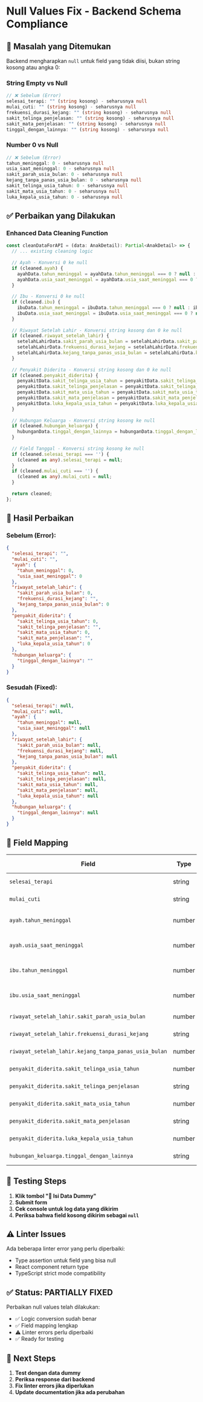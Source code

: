 # Null Values Fix - Backend Schema Compliance

## 🐛 Masalah yang Ditemukan

Backend mengharapkan `null` untuk field yang tidak diisi, bukan string kosong atau angka 0:

### **String Empty vs Null**
```typescript
// ❌ Sebelum (Error)
selesai_terapi: "" (string kosong) - seharusnya null
mulai_cuti: "" (string kosong) - seharusnya null
frekuensi_durasi_kejang: "" (string kosong) - seharusnya null
sakit_telinga_penjelasan: "" (string kosong) - seharusnya null
sakit_mata_penjelasan: "" (string kosong) - seharusnya null
tinggal_dengan_lainnya: "" (string kosong) - seharusnya null
```

### **Number 0 vs Null**
```typescript
// ❌ Sebelum (Error)
tahun_meninggal: 0 - seharusnya null
usia_saat_meninggal: 0 - seharusnya null
sakit_parah_usia_bulan: 0 - seharusnya null
kejang_tanpa_panas_usia_bulan: 0 - seharusnya null
sakit_telinga_usia_tahun: 0 - seharusnya null
sakit_mata_usia_tahun: 0 - seharusnya null
luka_kepala_usia_tahun: 0 - seharusnya null
```

## ✅ Perbaikan yang Dilakukan

### **Enhanced Data Cleaning Function**

```typescript
const cleanDataForAPI = (data: AnakDetail): Partial<AnakDetail> => {
  // ... existing cleaning logic
  
  // Ayah - Konversi 0 ke null
  if (cleaned.ayah) {
    ayahData.tahun_meninggal = ayahData.tahun_meninggal === 0 ? null : ayahData.tahun_meninggal;
    ayahData.usia_saat_meninggal = ayahData.usia_saat_meninggal === 0 ? null : ayahData.usia_saat_meninggal;
  }
  
  // Ibu - Konversi 0 ke null
  if (cleaned.ibu) {
    ibuData.tahun_meninggal = ibuData.tahun_meninggal === 0 ? null : ibuData.tahun_meninggal;
    ibuData.usia_saat_meninggal = ibuData.usia_saat_meninggal === 0 ? null : ibuData.usia_saat_meninggal;
  }
  
  // Riwayat Setelah Lahir - Konversi string kosong dan 0 ke null
  if (cleaned.riwayat_setelah_lahir) {
    setelahLahirData.sakit_parah_usia_bulan = setelahLahirData.sakit_parah_usia_bulan === 0 ? null : setelahLahirData.sakit_parah_usia_bulan;
    setelahLahirData.frekuensi_durasi_kejang = setelahLahirData.frekuensi_durasi_kejang === '' ? null : setelahLahirData.frekuensi_durasi_kejang;
    setelahLahirData.kejang_tanpa_panas_usia_bulan = setelahLahirData.kejang_tanpa_panas_usia_bulan === 0 ? null : setelahLahirData.kejang_tanpa_panas_usia_bulan;
  }
  
  // Penyakit Diderita - Konversi string kosong dan 0 ke null
  if (cleaned.penyakit_diderita) {
    penyakitData.sakit_telinga_usia_tahun = penyakitData.sakit_telinga_usia_tahun === 0 ? null : penyakitData.sakit_telinga_usia_tahun;
    penyakitData.sakit_telinga_penjelasan = penyakitData.sakit_telinga_penjelasan === '' ? null : penyakitData.sakit_telinga_penjelasan;
    penyakitData.sakit_mata_usia_tahun = penyakitData.sakit_mata_usia_tahun === 0 ? null : penyakitData.sakit_mata_usia_tahun;
    penyakitData.sakit_mata_penjelasan = penyakitData.sakit_mata_penjelasan === '' ? null : penyakitData.sakit_mata_penjelasan;
    penyakitData.luka_kepala_usia_tahun = penyakitData.luka_kepala_usia_tahun === 0 ? null : penyakitData.luka_kepala_usia_tahun;
  }
  
  // Hubungan Keluarga - Konversi string kosong ke null
  if (cleaned.hubungan_keluarga) {
    hubunganData.tinggal_dengan_lainnya = hubunganData.tinggal_dengan_lainnya === '' ? null : hubunganData.tinggal_dengan_lainnya;
  }
  
  // Field Tanggal - Konversi string kosong ke null
  if (cleaned.selesai_terapi === '') {
    (cleaned as any).selesai_terapi = null;
  }
  if (cleaned.mulai_cuti === '') {
    (cleaned as any).mulai_cuti = null;
  }
  
  return cleaned;
};
```

## 🎯 Hasil Perbaikan

### **Sebelum (Error):**
```json
{
  "selesai_terapi": "",
  "mulai_cuti": "",
  "ayah": {
    "tahun_meninggal": 0,
    "usia_saat_meninggal": 0
  },
  "riwayat_setelah_lahir": {
    "sakit_parah_usia_bulan": 0,
    "frekuensi_durasi_kejang": "",
    "kejang_tanpa_panas_usia_bulan": 0
  },
  "penyakit_diderita": {
    "sakit_telinga_usia_tahun": 0,
    "sakit_telinga_penjelasan": "",
    "sakit_mata_usia_tahun": 0,
    "sakit_mata_penjelasan": "",
    "luka_kepala_usia_tahun": 0
  },
  "hubungan_keluarga": {
    "tinggal_dengan_lainnya": ""
  }
}
```

### **Sesudah (Fixed):**
```json
{
  "selesai_terapi": null,
  "mulai_cuti": null,
  "ayah": {
    "tahun_meninggal": null,
    "usia_saat_meninggal": null
  },
  "riwayat_setelah_lahir": {
    "sakit_parah_usia_bulan": null,
    "frekuensi_durasi_kejang": null,
    "kejang_tanpa_panas_usia_bulan": null
  },
  "penyakit_diderita": {
    "sakit_telinga_usia_tahun": null,
    "sakit_telinga_penjelasan": null,
    "sakit_mata_usia_tahun": null,
    "sakit_mata_penjelasan": null,
    "luka_kepala_usia_tahun": null
  },
  "hubungan_keluarga": {
    "tinggal_dengan_lainnya": null
  }
}
```

## 📝 Field Mapping

| Field | Type | Conversion Rule | Notes |
|-------|------|----------------|-------|
| `selesai_terapi` | string | `""` → `null` | Tanggal optional |
| `mulai_cuti` | string | `""` → `null` | Tanggal optional |
| `ayah.tahun_meninggal` | number | `0` → `null` | Tahun meninggal optional |
| `ayah.usia_saat_meninggal` | number | `0` → `null` | Usia meninggal optional |
| `ibu.tahun_meninggal` | number | `0` → `null` | Tahun meninggal optional |
| `ibu.usia_saat_meninggal` | number | `0` → `null` | Usia meninggal optional |
| `riwayat_setelah_lahir.sakit_parah_usia_bulan` | number | `0` → `null` | Usia bulan optional |
| `riwayat_setelah_lahir.frekuensi_durasi_kejang` | string | `""` → `null` | Penjelasan optional |
| `riwayat_setelah_lahir.kejang_tanpa_panas_usia_bulan` | number | `0` → `null` | Usia bulan optional |
| `penyakit_diderita.sakit_telinga_usia_tahun` | number | `0` → `null` | Usia tahun optional |
| `penyakit_diderita.sakit_telinga_penjelasan` | string | `""` → `null` | Penjelasan optional |
| `penyakit_diderita.sakit_mata_usia_tahun` | number | `0` → `null` | Usia tahun optional |
| `penyakit_diderita.sakit_mata_penjelasan` | string | `""` → `null` | Penjelasan optional |
| `penyakit_diderita.luka_kepala_usia_tahun` | number | `0` → `null` | Usia tahun optional |
| `hubungan_keluarga.tinggal_dengan_lainnya` | string | `""` → `null` | Penjelasan optional |

## 🚀 Testing Steps

1. **Klik tombol "📝 Isi Data Dummy"**
2. **Submit form**
3. **Cek console untuk log data yang dikirim**
4. **Periksa bahwa field kosong dikirim sebagai `null`**

## ⚠️ Linter Issues

Ada beberapa linter error yang perlu diperbaiki:
- Type assertion untuk field yang bisa null
- React component return type
- TypeScript strict mode compatibility

## ✅ Status: PARTIALLY FIXED

Perbaikan null values telah dilakukan:
- ✅ Logic conversion sudah benar
- ✅ Field mapping lengkap
- ⚠️ Linter errors perlu diperbaiki
- ✅ Ready for testing

## 🔧 Next Steps

1. **Test dengan data dummy**
2. **Periksa response dari backend**
3. **Fix linter errors jika diperlukan**
4. **Update documentation jika ada perubahan** 